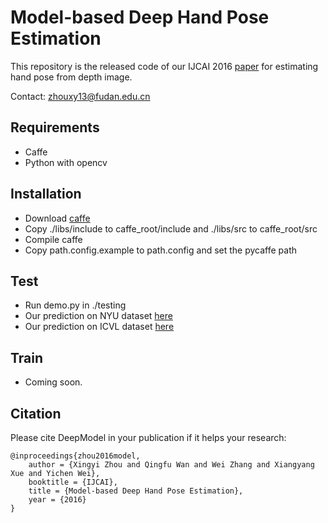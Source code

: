 # Model-based Deep Hand Pose Estimation
This repository is the released code of our IJCAI 2016 [paper](http://xingyizhou.xyz/zhou2016model.pdf) for estimating hand pose from depth image.

Contact: zhouxy13@fudan.edu.cn

## Requirements
- Caffe
- Python with opencv

## Installation
- Download [caffe](http://caffe.berkeleyvision.org/) 
- Copy ./libs/include to caffe_root/include and ./libs/src to caffe_root/src
- Compile caffe
- Copy path.config.example to path.config and set the pycaffe path

## Test
- Run demo.py in ./testing
- Our prediction on NYU dataset [here](http://xingyizhou.xyz/IJCAI16_NYU.txt)
- Our prediction on ICVL dataset [here](http://xingyizhou.xyz/IJCAI16_ICVL.txt)
## Train
- Coming soon.

## Citation

Please cite DeepModel in your publication if it helps your research:

    @inproceedings{zhou2016model,
        author = {Xingyi Zhou and Qingfu Wan and Wei Zhang and Xiangyang Xue and Yichen Wei},
        booktitle = {IJCAI},
        title = {Model-based Deep Hand Pose Estimation},
        year = {2016}
    }